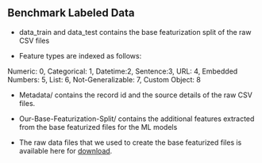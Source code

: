 ## Benchmark Labeled Data


* data_train and data_test contains the base featurization split of the raw CSV files

* Feature types are indexed as follows:


Numeric: 0,
Categorical: 1,
Datetime:2,
Sentence:3,
URL: 4,
Embedded Numbers: 5,
List: 6,
Not-Generalizable: 7,
Custom Object: 8

* Metadata/ contains the record id and the source details of the raw CSV files.

* Our-Base-Featurization-Split/ contains the additional features extracted from the base featurized files for the ML models

* The raw data files that we used to create the base featurized files is available here for [download](https://drive.google.com/file/d/1ZPZY2wvDvsmnpQBABLz9ZyZRGvkEmo7B/view?usp=sharing).

